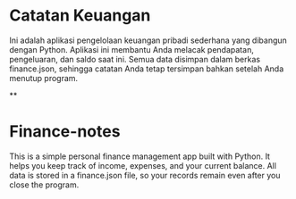 # Catatan Keuangan
Ini adalah aplikasi pengelolaan keuangan pribadi sederhana yang dibangun dengan Python. Aplikasi ini membantu Anda melacak pendapatan, pengeluaran, dan saldo saat ini.
Semua data disimpan dalam berkas finance.json, sehingga catatan Anda tetap tersimpan bahkan setelah Anda menutup program.

**

# Finance-notes
This is a simple personal finance management app built with Python. It helps you keep track of income, expenses, and your current balance. 
All data is stored in a finance.json file, so your records remain even after you close the program.

